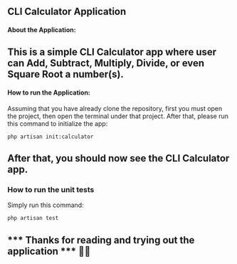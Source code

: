 ## CLI Calculator Application

#### About the Application:
This is a simple CLI Calculator app where user can Add, Subtract, Multiply, Divide, or even Square Root a number(s). 
---
#### How to run the Application: 
Assuming that you have already clone the repository, first you must open the project, then open the terminal under that project. 
After that, please run this command to initialize the app: 
``` 
php artisan init:calculator 
```
After that, you should now see the CLI Calculator app. 
---
### How to run the unit tests
Simply run this command:
``` 
php artisan test
```

*** Thanks for reading and trying out the application *** 🙇🏼
---
